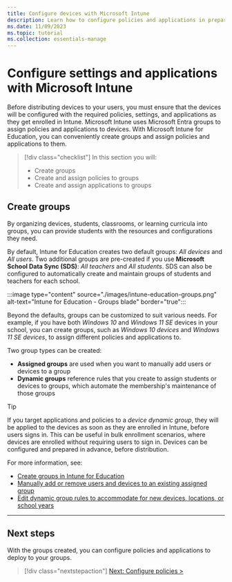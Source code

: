 ```yaml
---
title: Configure devices with Microsoft Intune
description: Learn how to configure policies and applications in preparation for device deployment.
ms.date: 11/09/2023
ms.topic: tutorial
ms.collection: essentials-manage
---
```


# Configure settings and applications with Microsoft Intune

Before distributing devices to your users, you must ensure that the devices will be configured with the required policies, settings, and applications as they get enrolled in Intune.
Microsoft Intune uses Microsoft Entra groups to assign policies and applications to devices.
With Microsoft Intune for Education, you can conveniently create groups and assign policies and applications to them.


> [!div class="checklist"]
>In this section you will:
>
> - Create groups
> - Create and assign policies to groups
> - Create and assign applications to groups

## Create groups

By organizing devices, students, classrooms, or learning curricula into groups, you can provide students with the resources and configurations they need.

By default, Intune for Education creates two default groups: *All devices* and *All users*.
Two additional groups are pre-created if you use **Microsoft School Data Sync (SDS)**: *All teachers* and *All students*. SDS can also be configured to automatically create and maintain groups of students and teachers for each school.

:::image type="content" source="./images/intune-education-groups.png" alt-text="Intune for Education - Groups blade" border="true":::

Beyond the defaults, groups can be customized to suit various needs. For example, if you have both *Windows 10* and *Windows 11 SE* devices in your school, you can create groups, such as *Windows 10 devices* and *Windows 11 SE devices*, to assign different policies and applications to.

Two group types can be created:

- **Assigned groups** are used when you want to manually add users or devices to a group
- **Dynamic groups** reference rules that you create to assign students or devices to groups, which automate the membership's maintenance of those groups

> [!TIP]
> If you target applications and policies to a *device dynamic group*, they will be applied to the devices as soon as they are enrolled in Intune, before users signs in. This can be useful in bulk enrollment scenarios, where devices are enrolled without requiring users to sign in. Devices can be configured and prepared in advance, before distribution.

For more information, see:

- [Create groups in Intune for Education][EDU-1]
- [Manually add or remove users and devices to an existing assigned group][EDU-2]
- [Edit dynamic group rules to accommodate for new devices, locations, or school years][EDU-3]

________________________________________________________

## Next steps

With the groups created, you can configure policies and applications to deploy to your groups.

> [!div class="nextstepaction"]
> [Next: Configure policies >](configure-device-settings.md)

<!-- Reference links in article -->

[EDU-1]: /intune-education/create-groups
[EDU-2]: /intune-education/edit-groups-intune-for-edu
[EDU-3]: /intune-education/edit-groups-intune-for-edu#edit-dynamic-group-rules
